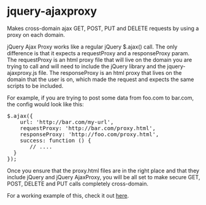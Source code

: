 jquery-ajaxproxy
================

Makes cross-domain ajax GET, POST, PUT and DELETE requests by using a proxy on each domain.

jQuery Ajax Proxy works like a regular jQuery $.ajax() call.  The only difference is that it expects a requestProxy and a responseProxy param.  The requestProxy is an html proxy file that will live on the domain you are trying to call and will need to include the jQuery library and the jquery-ajaxproxy.js file.  The responseProxy is an html proxy that lives on the domain that the user is on, which made the request and expects the same scripts to be included.

For example, if you are trying to post some data from foo.com to bar.com, the config would look like this:

<pre>
$.ajax({
	url: 'http://bar.com/my-url',
	requestProxy: 'http://bar.com/proxy.html',
	responseProxy: 'http://foo.com/proxy.html',
	success: function () {
	   // ....
  }
});
</pre>

Once you ensure that the proxy.html files are in the right place and that they include jQuery and jQuery AjaxProxy, you will be all set to make secure GET, POST, DELETE and PUT calls completely cross-domain.

For a working example of this, check it out <a href="http://sandbox1.tysonlloydcadenhead.com/ajaxproxy/example.html">here</a>.